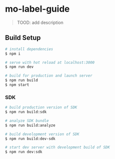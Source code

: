 # mo-label-guide

> TOOD: add description

## Build Setup

``` bash
# install dependencies
$ npm i

# serve with hot reload at localhost:3000
$ npm run dev

# build for production and launch server
$ npm run build
$ npm start
```

### SDK

``` bash
# build production version of SDK
$ npm run build:sdk

# analyze SDK bundle
$ npm run build:analyze

# build development version of SDK
$ npm run build:dev-sdk

# start dev server with development build of SDK
$ npm run dev:sdk
```
